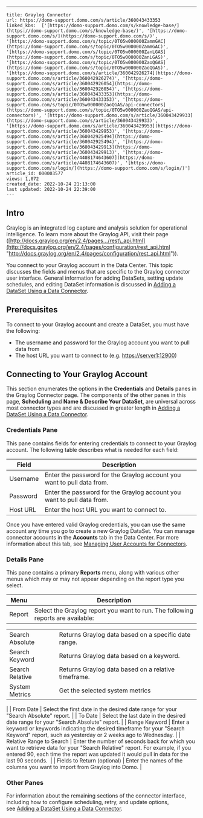 ---
    title: Graylog Connector
    url: https://domo-support.domo.com/s/article/360043433353
    linked_kbs:  ['[https://domo-support.domo.com/s/knowledge-base/](https://domo-support.domo.com/s/knowledge-base/)', '[https://domo-support.domo.com/s/](https://domo-support.domo.com/s/)', '[https://domo-support.domo.com/s/topic/0TO5w000000ZammGAC](https://domo-support.domo.com/s/topic/0TO5w000000ZammGAC)', '[https://domo-support.domo.com/s/topic/0TO5w000000ZanLGAS](https://domo-support.domo.com/s/topic/0TO5w000000ZanLGAS)', '[https://domo-support.domo.com/s/topic/0TO5w000000ZaoQGAS](https://domo-support.domo.com/s/topic/0TO5w000000ZaoQGAS)', '[https://domo-support.domo.com/s/article/360042926274](https://domo-support.domo.com/s/article/360042926274)', '[https://domo-support.domo.com/s/article/360042926054](https://domo-support.domo.com/s/article/360042926054)', '[https://domo-support.domo.com/s/article/360043433353](https://domo-support.domo.com/s/article/360043433353)', '[https://domo-support.domo.com/s/topic/0TO5w000000ZaoQGAS/api-connectors](https://domo-support.domo.com/s/topic/0TO5w000000ZaoQGAS/api-connectors)', '[https://domo-support.domo.com/s/article/360043429933](https://domo-support.domo.com/s/article/360043429933)', '[https://domo-support.domo.com/s/article/360043429953](https://domo-support.domo.com/s/article/360043429953)', '[https://domo-support.domo.com/s/article/360042925494](https://domo-support.domo.com/s/article/360042925494)', '[https://domo-support.domo.com/s/article/360043429913](https://domo-support.domo.com/s/article/360043429913)', '[https://domo-support.domo.com/s/article/4408174643607](https://domo-support.domo.com/s/article/4408174643607)', '[https://domo-support.domo.com/s/login/](https://domo-support.domo.com/s/login/)']
    article_id: 000003577
    views: 1,072
    created_date: 2022-10-24 21:13:00
    last updated: 2022-10-24 22:39:00
    ---



Intro
-----


Graylog is an integrated log capture and analysis solution for operational intelligence. To learn more about the Graylog API, visit their page ([http://docs.graylog.org/en/2.4/pages.../rest\_api.html](http://docs.graylog.org/en/2.4/pages/configuration/rest_api.html "http://docs.graylog.org/en/2.4/pages/configuration/rest_api.html")).


You connect to your Graylog account in the Data Center. This topic discusses the fields and menus that are specific to the Graylog connector user interface. General information for adding DataSets, setting update schedules, and editing DataSet information is discussed in [Adding a DataSet Using a Data Connector](/s/article/360042926274 "Adding a DataSet Using a Data Connector").


Prerequisites
-------------


To connect to your Graylog account and create a DataSet, you must have the following:


* The username and password for the Graylog account you want to pull data from
* The host URL you want to connect to (e.g. <https://server1:12900>)


Connecting to Your Graylog Account
----------------------------------


This section enumerates the options in the **Credentials** and **Details** panes in the Graylog Connector page. The components of the other panes in this page, **Scheduling** and **Name & Describe Your DataSet**, are universal across most connector types and are discussed in greater length in [Adding a DataSet Using a Data Connector](/s/article/360042926274 "Adding a DataSet Using a Data Connector").


### Credentials Pane


This pane contains fields for entering credentials to connect to your Graylog account. The following table describes what is needed for each field:  




| Field | Description |
| --- | --- |
| Username | Enter the password for the Graylog account you want to pull data from. |
| Password | Enter the password for the Graylog account you want to pull data from. |
| Host URL | Enter the host URL you want to connect to. |


Once you have entered valid Graylog credentials, you can use the same account any time you go to create a new Graylog DataSet. You can manage connector accounts in the **Accounts** tab in the Data Center. For more information about this tab, see [Managing User Accounts for Connectors](/s/article/360042926054 "Managing User Accounts for Connectors").


### Details Pane


This pane contains a primary **Reports** menu, along with various other menus which may or may not appear depending on the report type you select.




| Menu | Description |
| --- | --- |
| Report | Select the Graylog report you want to run. The following reports are available:

|  |  |
| --- | --- |
| Search Absolute | Returns Graylog data based on a specific date range. |
| Search Keyword | Returns Graylog data based on a keyword. |
| Search Relative | Returns Graylog data based on a relative timeframe.  |
| System Metrics | Get the selected system metrics |

 |
| From Date | Select the first date in the desired date range for your "Search Absolute" report. |
| To Date | Select the last date in the desired date range for your "Search Absolute" report. |
| Range Keyword | Enter a keyword or keywords indicating the desired timeframe for your "Search Keyword" report, such as yesterday or 2 weeks ago to Wednesday. |
| Relative Range to Search | Enter the number of seconds back for which you want to retrieve data for your "Search Relative" report. For example, if you entered 90, each time the report was updated it would pull in data for the last 90 seconds.  |
| Fields to Return (optional) | Enter the names of the columns you want to import from Graylog into Domo. |


### Other Panes


For information about the remaining sections of the connector interface, including how to configure scheduling, retry, and update options, see [Adding a DataSet Using a Data Connector](/s/article/360042926274 "Adding a DataSet Using a Data Connector").

